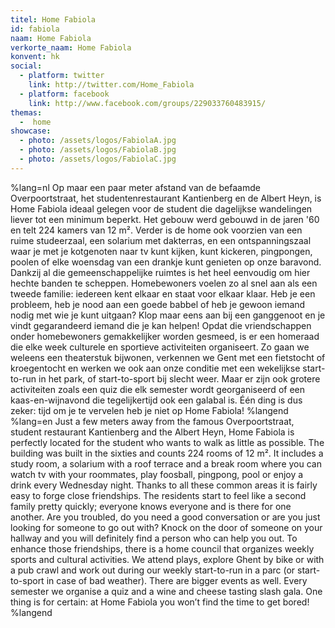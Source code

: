 ```yaml
---
titel: Home Fabiola
id: fabiola
naam: Home Fabiola
verkorte_naam: Home Fabiola
konvent: hk
social:
  - platform: twitter
    link: http://twitter.com/Home_Fabiola
  - platform: facebook
    link: http://www.facebook.com/groups/229033760483915/
themas:
  -  home
showcase:
  - photo: /assets/logos/FabiolaA.jpg
  - photo: /assets/logos/FabiolaB.jpg
  - photo: /assets/logos/FabiolaC.jpg
---
```


%lang=nl 
Op maar een paar meter afstand van de befaamde Overpoortstraat, het studentenrestaurant Kantienberg en de Albert Heyn, is Home Fabiola ideaal gelegen voor de student die dagelijkse wandelingen liever tot een minimum beperkt. Het gebouw werd gebouwd in de jaren '60 en telt 224 kamers van 12 m². Verder is de home ook voorzien van een ruime studeerzaal, een solarium met dakterras, en een ontspanningszaal waar je met je kotgenoten naar tv kunt kijken, kunt kickeren, pingpongen, poolen of elke woensdag van een drankje kunt genieten op onze baravond.
Dankzij al die gemeenschappelijke ruimtes is het heel eenvoudig om hier hechte banden te scheppen. Homebewoners voelen zo al snel aan als een tweede familie: iedereen kent elkaar en staat voor elkaar klaar. Heb je een probleem, heb je nood aan een goede babbel of heb je gewoon iemand nodig met wie je kunt uitgaan? Klop maar eens aan bij een ganggenoot en je vindt gegarandeerd iemand die je kan helpen!
Opdat die vriendschappen onder homebewoners gemakkelijker worden gesmeed, is er een homeraad die elke week culturele en sportieve activiteiten organiseert. Zo gaan we weleens een theaterstuk bijwonen, verkennen we Gent met een fietstocht of kroegentocht en werken we ook aan onze conditie met een wekelijkse start-to-run in het park, of start-to-sport bij slecht weer. Maar er zijn ook grotere activiteiten zoals een quiz die elk semester wordt georganiseerd of een kaas-en-wijnavond die tegelijkertijd ook een galabal is.
Één ding is dus zeker: tijd om je te vervelen heb je niet op Home Fabiola! 
%langend 
%lang=en 
Just a few meters away from the famous Overpoortstraat, student restaurant Kantienberg and the Albert Heyn, Home Fabiola is perfectly located for the student who wants to walk as little as possible. The building was built in the sixties and counts 224 rooms of 12 m². It includes a study room, a solarium with a roof terrace and a break room where you can watch tv with your roommates, play foosball, pingpong, pool or enjoy a drink every Wednesday night. Thanks to all these common areas it is fairly easy to forge close friendships. The residents start to feel like a second family pretty quickly; everyone knows everyone and is there for one another. Are you troubled, do you need a good conversation or are you just looking for someone to go out with? Knock on the door of someone on your hallway and you will definitely find a person who can help you out. To enhance those friendships, there is a home council that organizes weekly sports and cultural activities. We attend plays, explore Ghent by bike or with a pub crawl and work out during our weekly start-to-run in a parc (or start-to-sport in case of bad weather). There are bigger events as well. Every semester we organise a quiz and a wine and cheese tasting slash gala. One thing is for certain: at Home Fabiola you won’t find the time to get bored! 
%langend
